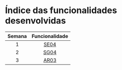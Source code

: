 # Índice das funcionalidades desenvolvidas

|	Semana	|	Funcionalidade	|
|	:----:	|	:------------:	|
|	1		|		[SE04](SE04)			|
|	2		|		[SG04](SG04)			|
|	3		|		[AR03](AR03)			|
